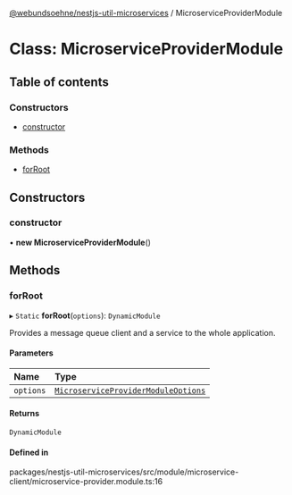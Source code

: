 [@webundsoehne/nestjs-util-microservices](../README.md) / MicroserviceProviderModule

# Class: MicroserviceProviderModule

## Table of contents

### Constructors

- [constructor](MicroserviceProviderModule.md#constructor)

### Methods

- [forRoot](MicroserviceProviderModule.md#forroot)

## Constructors

### constructor

• **new MicroserviceProviderModule**()

## Methods

### forRoot

▸ `Static` **forRoot**(`options`): `DynamicModule`

Provides a message queue client and a service to the whole application.

#### Parameters

| Name | Type |
| :------ | :------ |
| `options` | [`MicroserviceProviderModuleOptions`](../interfaces/MicroserviceProviderModuleOptions.md) |

#### Returns

`DynamicModule`

#### Defined in

packages/nestjs-util-microservices/src/module/microservice-client/microservice-provider.module.ts:16
